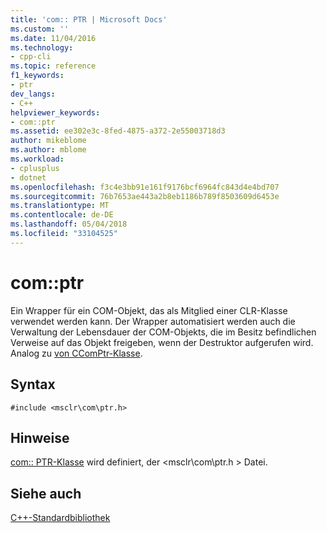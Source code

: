 ```yaml
---
title: 'com:: PTR | Microsoft Docs'
ms.custom: ''
ms.date: 11/04/2016
ms.technology:
- cpp-cli
ms.topic: reference
f1_keywords:
- ptr
dev_langs:
- C++
helpviewer_keywords:
- com::ptr
ms.assetid: ee302e3c-8fed-4875-a372-2e55003718d3
author: mikeblome
ms.author: mblome
ms.workload:
- cplusplus
- dotnet
ms.openlocfilehash: f3c4e3bb91e161f9176bcf6964fc843d4e4bd707
ms.sourcegitcommit: 76b7653ae443a2b8eb1186b789f8503609d6453e
ms.translationtype: MT
ms.contentlocale: de-DE
ms.lasthandoff: 05/04/2018
ms.locfileid: "33104525"
---
```

# <a name="comptr"></a>com::ptr
Ein Wrapper für ein COM-Objekt, das als Mitglied einer CLR-Klasse verwendet werden kann. Der Wrapper automatisiert werden auch die Verwaltung der Lebensdauer der COM-Objekts, die im Besitz befindlichen Verweise auf das Objekt freigeben, wenn der Destruktor aufgerufen wird. Analog zu [von CComPtr-Klasse](../atl/reference/ccomptr-class.md).  
  
## <a name="syntax"></a>Syntax  
  
```  
#include <msclr\com\ptr.h>  
```  
  
## <a name="remarks"></a>Hinweise  
 [com:: PTR-Klasse](../dotnet/com-ptr-class.md) wird definiert, der \<msclr\com\ptr.h > Datei.  
  
## <a name="see-also"></a>Siehe auch  
 [C++-Standardbibliothek](../dotnet/cpp-support-library.md)